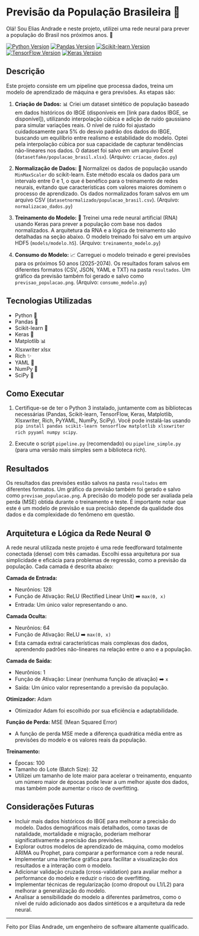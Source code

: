 # Previsão da População Brasileira 🎉

Olá! Sou Elias Andrade e neste projeto, utilizei uma rede neural para prever a população do Brasil nos próximos anos.  🚀

[![Python Version](https://img.shields.io/badge/python-3.x-blue.svg)](https://www.python.org/)
[![Pandas Version](https://img.shields.io/badge/pandas-latest-brightgreen.svg)](https://pandas.pydata.org/)
[![Scikit-learn Version](https://img.shields.io/badge/scikit--learn-latest-orange.svg)](https://scikit-learn.org/stable/)
[![TensorFlow Version](https://img.shields.io/badge/tensorflow-latest-yellow.svg)](https://www.tensorflow.org/)
[![Keras Version](https://img.shields.io/badge/keras-latest-purple.svg)](https://keras.io/)


## Descrição

Este projeto consiste em um pipeline que processa dados, treina um modelo de aprendizado de máquina e gera previsões.  As etapas são:

1. **Criação de Dados:** 📊 Criei um dataset sintético de população baseado em dados históricos do IBGE (disponíveis em [link para dados IBGE, se disponível]), utilizando interpolação cúbica e adição de ruído gaussiano para simular variações reais. O nível de ruído foi ajustado cuidadosamente para 5% do desvio padrão dos dados do IBGE, buscando um equilíbrio entre realismo e estabilidade do modelo.  Optei pela interpolação cúbica por sua capacidade de capturar tendências não-lineares nos dados. O dataset foi salvo em um arquivo Excel (`datasetfake/populacao_brasil.xlsx`).  (Arquivo: `criacao_dados.py`)

2. **Normalização de Dados:** 🔄 Normalizei os dados de população usando `MinMaxScaler` do scikit-learn.  Este método escala os dados para um intervalo entre 0 e 1, o que é benéfico para o treinamento de redes neurais, evitando que características com valores maiores dominem o processo de aprendizado. Os dados normalizados foram salvos em um arquivo CSV (`datasetnormalizado/populacao_brasil.csv`). (Arquivo: `normalizacao_dados.py`)

3. **Treinamento do Modelo:** 🧠 Treinei uma rede neural artificial (RNA) usando Keras para prever a população com base nos dados normalizados.  A arquitetura da RNA e a lógica de treinamento são detalhadas na seção abaixo. O modelo treinado foi salvo em um arquivo HDF5 (`models/modelo.h5`). (Arquivo: `treinamento_modelo.py`)

4. **Consumo do Modelo:** 📈 Carreguei o modelo treinado e gerei previsões para os próximos 50 anos (2025-2074). Os resultados foram salvos em diferentes formatos (CSV, JSON, YAML e TXT) na pasta `resultados`.  Um gráfico da previsão também foi gerado e salvo como `previsao_populacao.png`. (Arquivo: `consumo_modelo.py`)

## Tecnologias Utilizadas

* Python 🐍
* Pandas 🐼
* Scikit-learn 🤖
* Keras 🧠
* Matplotlib 📊
* Xlsxwriter xlsx
* Rich ✨
* YAML 📜
* NumPy 🔢
* SciPy 🧮


## Como Executar

1. Certifique-se de ter o Python 3 instalado, juntamente com as bibliotecas necessárias (Pandas, Scikit-learn, TensorFlow, Keras, Matplotlib, Xlsxwriter, Rich, PyYAML, NumPy, SciPy).  Você pode instalá-las usando `pip install pandas scikit-learn tensorflow matplotlib xlsxwriter rich pyyaml numpy scipy`.

2. Execute o script `pipeline.py` (recomendado) ou `pipeline_simple.py` (para uma versão mais simples sem a biblioteca rich).

## Resultados

Os resultados das previsões estão salvos na pasta `resultados` em diferentes formatos.  Um gráfico da previsão também foi gerado e salvo como `previsao_populacao.png`.  A precisão do modelo pode ser avaliada pela perda (MSE) obtida durante o treinamento e teste.  É importante notar que este é um modelo de previsão e sua precisão depende da qualidade dos dados e da complexidade do fenômeno em questão.

## Arquitetura e Lógica da Rede Neural ⚙️

A rede neural utilizada neste projeto é uma rede feedforward totalmente conectada (dense) com três camadas.  Escolhi essa arquitetura por sua simplicidade e eficácia para problemas de regressão, como a previsão da população.  Cada camada é descrita abaixo:

**Camada de Entrada:**
* Neurônios: 128
* Função de Ativação: ReLU (Rectified Linear Unit)  ➡️  `max(0, x)`
* Entrada: Um único valor representando o ano.

**Camada Oculta:**
* Neurônios: 64
* Função de Ativação: ReLU  ➡️  `max(0, x)`
* Esta camada extrai características mais complexas dos dados, aprendendo padrões não-lineares na relação entre o ano e a população.

**Camada de Saída:**
* Neurônios: 1
* Função de Ativação: Linear (nenhuma função de ativação) ➡️ `x`
* Saída: Um único valor representando a previsão da população.

**Otimizador:** Adam 
* Otimizador Adam foi escolhido por sua eficiência e adaptabilidade.

**Função de Perda:** MSE (Mean Squared Error)
* A função de perda MSE mede a diferença quadrática média entre as previsões do modelo e os valores reais da população.

**Treinamento:**
* Épocas: 100
* Tamanho do Lote (Batch Size): 32
* Utilizei um tamanho de lote maior para acelerar o treinamento, enquanto um número maior de épocas pode levar a um melhor ajuste dos dados, mas também pode aumentar o risco de overfitting.


## Considerações Futuras

* Incluir mais dados históricos do IBGE para melhorar a precisão do modelo.  Dados demográficos mais detalhados, como taxas de natalidade, mortalidade e migração, poderiam melhorar significativamente a precisão das previsões.
* Explorar outros modelos de aprendizado de máquina, como modelos ARIMA ou Prophet, para comparar a performance com a rede neural.
* Implementar uma interface gráfica para facilitar a visualização dos resultados e a interação com o modelo.
* Adicionar validação cruzada (cross-validation) para avaliar melhor a performance do modelo e reduzir o risco de overfitting.
* Implementar técnicas de regularização (como dropout ou L1/L2) para melhorar a generalização do modelo.
* Analisar a sensibilidade do modelo a diferentes parâmetros, como o nível de ruído adicionado aos dados sintéticos e a arquitetura da rede neural.


---

Feito por Elias Andrade, um engenheiro de software altamente qualificado.
